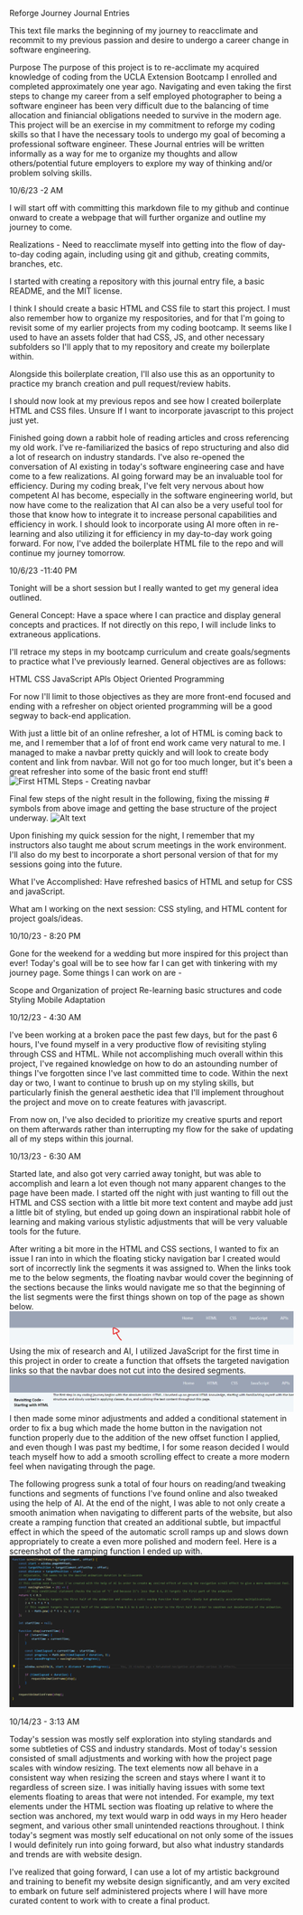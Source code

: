 Reforge Journey Journal Entries

This text file marks the beginning of my journey to reacclimate and recommit to my previous passion and desire to undergo a career change in software engineering.

Purpose
The purpose of this project is to re-acclimate my acquired knowledge of coding from the UCLA Extension Bootcamp I enrolled and completed approximately one year ago. Navigating and even taking the first steps to change my career from a self employed photographer to being a software engineer has been very difficult due to the balancing of time allocation and finiancial obligations needed to survive in the modern age. This project will be an exercise in my commitment to reforge my coding skills so that I have the necessary tools to undergo my goal of becoming a professional software engineer. These Journal entries will be written informally as a way for me to organize my thoughts and allow others/potential future employers to explore my way of thinking and/or problem solving skills.

10/6/23 -2 AM

I will start off with committing this markdown file to my github and continue onward to create a webpage that will further organize and outline my journey to come.

Realizations - Need to reacclimate myself into getting into the flow of day-to-day coding again, including using git and github, creating commits, branches, etc.

I started with creating a repository with this journal entry file, a basic README, and the MIT license.

I think I should create a basic HTML and CSS file to start this project. I must also remember how to organize my respositories, and for that I'm going to revisit some of my earlier projects from my coding bootcamp. It seems like I used to have an assets folder that had CSS, JS, and other necessary subfolders so I'll apply that to my repository and create my boilerplate within. 

Alongside this boilerplate creation, I'll also use this as an opportunity to practice my branch creation and pull request/review habits. 

I should now look at my previous repos and see how I created boilerplate HTML and CSS files. Unsure If I want to incorporate javascript to this project just yet.

Finished going down a rabbit hole of reading articles and cross referencing my old work. I've re-familiarized the basics of repo structuring and also did a lot of research on industry standards. I've also re-opened the conversation of AI existing in today's software engineering case and have come to a few realizations. AI going forward may be an invaluable tool for efficiency. During my coding break, I've felt very nervous about how competent AI has become, especially in the software engineering world, but now have come to the realization that AI can also be a very useful tool for those that know how to integrate it to increase personal capabilities and efficiency in work. I should look to incorporate using AI more often in re-learning and also utilizing it for efficiency in my day-to-day work going forward. For now, I've added the boilerplate HTML file to the repo and will continue my journey tomorrow.

10/6/23 -11:40 PM

Tonight will be a short session but I really wanted to get my general idea outlined.

General Concept: Have a space where I can practice and display general concepts and practices. If not directly on this repo, I will include links to extraneous applications.

I'll retrace my steps in my bootcamp curriculum and create goals/segments to practice what I've previously learned. General objectives are as follows: 

HTML
CSS
JavaScript
APIs
Object Oriented Programming

For now I'll limit to those objectives as they are more front-end focused and ending with a refresher on object oriented programming will be a good segway to back-end application.

With just a little bit of an online refresher, a lot of HTML is coming back to me, and I remember that a lof of front end work came very natural to me. I managed to make a navbar pretty quickly and will look to create body content and link from navbar. Will not go for too much longer, but it's been a great refresher into some of the basic front end stuff!
![First HTML Steps - Creating navbar](/Reforge-Journey/assets/images/journal-images/htmlfirststeps.png)

Final few steps of the night result in the following, fixing the missing # symbols from above image and getting the base structure of the project underway.
![Alt text](/Reforge-Journey/assets/images/journal-images/html-basic-layout.png)

Upon finishing my quick session for the night, I remember that my instructors also taught me about scrum meetings in the work environment. I'll also do my best to incorporate a short personal version of that for my sessions going into the future.

What I've Accomplished: 
Have refreshed basics of HTML and setup for CSS and javaScript.

What am I working on the next session: CSS styling, and HTML content for project goals/ideas.

10/10/23 - 8:20 PM

Gone for the weekend for a wedding but more inspired for this project than ever! Today's goal will be to see how far I can get with tinkering with my journey page. Some things I can work on are - 

Scope and Organization of project
Re-learning basic structures and code
Styling 
Mobile Adaptation

10/12/23 - 4:30 AM

I've been working at a broken pace the past few days, but for the past 6 hours, I've found myself in a very productive flow of revisiting styling through CSS and HTML. While not accomplishing much overall within this project, I've regained knowledge on how to do an astounding number of things I've forgotten since I've last committed time to code. Within the next day or two, I want to continue to brush up on my styling skills, but particularly finish the general aesthetic idea that I'll implement throughout the project and move on to create features with javascript.

From now on, I've also decided to prioritize my creative spurts and report on them afterwards rather than interrupting my flow for the sake of updating all of my steps within this journal.

10/13/23 - 6:30 AM

Started late, and also got very carried away tonight, but was able to accomplish and learn a lot even though not many apparent changes to the page have been made. I started off the night with just wanting to fill out the HTML and CSS section with a little bit more text content and maybe add just a little bit of styling, but ended up going down an inspirational rabbit hole of learning and making various stylistic adjustments that will be very valuable tools for the future.

After writing a bit more in the HTML and CSS sections, I wanted to fix an issue I ran into in which the floating sticky navigation bar I created would sort of incorrectly link the segments it was assigned to. When the links took me to the below segments, the floating navbar would cover the beginning of the sections because the links would navigate me so that the beginning of the list segments were the first things shown on top of the page as shown below.
![Navbar Obstructing Navigated Segments of the page](./assets/images/journal-images/nav-obstruction.png)
Using the mix of research and AI, I utilized JavaScript for the first time in this project in order to create a function that offsets the targeted navigation links so that the navbar does not cut into the desired segments.
![Proper Navigated Segments](./assets/images/journal-images/proper-nav-spacing.png)
I then made some minor adjustments and added a conditional statement in order to fix a bug which made the home button in the navigation not function properly due to the addition of the new offset function I applied, and even though I was past my bedtime, I for some reason decided I would teach myself how to add a smooth scrolling effect to create a more modern feel when navigating through the page. 

The following progress sunk a total of four hours on reading/and tweaking functions and segments of functions I've found online and also tweaked using the help of AI. At the end of the night, I was able to not only create a smooth animation when navigating to different parts of the website, but also create a ramping function that created an additional subtle, but impactful effect in which the speed of the automatic scroll ramps up and slows down appropriately to create a even more polished and modern feel. Here is a screenshot of the ramping function I ended up with. 
![Ramping Effect Function](./assets/images/journal-images/ramping-function.png)

10/14/23 - 3:13 AM

Today's session was mostly self exploration into styling standards and some subtleties of CSS and industry standards. Most of today's session consisted of small adjustments and working with how the project page scales with window resizing. The text elements now all behave in a consistent way when resizing the screen and stays where I want it to regardless of screen size. I was initially having issues with some text elements floating to areas that were not intended. For example, my text elements under the HTML section was floating up relative to where the section was anchored, my text would warp in odd ways in my Hero header segment, and various other small unintended reactions throughout. I think today's segment was mostly self educational on not only some of the issues I would definitely run into going forward, but also what industry standards and trends are with website design. 

I've realized that going forward, I can use a lot of my artistic background and training to benefit my website design significantly, and am very excited to embark on future self administered projects where I will have more curated content to work with to create a final product.